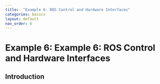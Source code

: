 ```yaml
---
title:  "Example 6: ROS Control and Hardware Interfaces"
categories: basics
layout: default
nav_order: 6
---
```


# Example 6: Example 6: ROS Control and Hardware Interfaces

## Introduction
